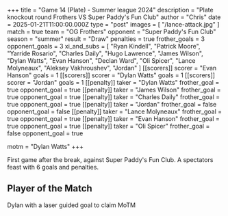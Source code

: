 +++
title = "Game 14 (Plate) - Summer league 2024"
description = "Plate knockout round Frothers VS Super Paddy's Fun Club"
author = "Chris"
date = 2025-01-21T11:00:00.000Z
type = "post"
images = [ "/lance-attack.jpg" ]
match = true
team = "OG Frothers"
opponent = "Super Paddy's Fun Club"
season = "summer"
result = "Draw"
penalties = true
frother_goals = 3
opponent_goals = 3
xi_and_subs = [
  "Ryan Kindell",
  "Patrick Moore",
  "Yarride Rosario",
  "Charles Daily",
  "Hugo Lawrence",
  "James Wilson",
  "Dylan Watts",
  "Evan Hanson",
  "Declan Ward",
  "Oli Spicer",
  "Lance Molyneaux",
  "Aleksey Vakhroushev",
  "Jordan"
]
[[scorers]]
scorer = "Evan Hanson"
goals = 1
[[scorers]]
scorer = "Dylan Watts"
goals = 1
[[scorers]]
scorer = "Jordan"
goals = 1
[[penalty]]
taker = "Dylan Watts"
frother_goal = true
opponent_goal = true
[[penalty]]
taker = "James Wilson"
frother_goal = true
opponent_goal = true
[[penalty]]
taker = "Charles Daily"
frother_goal = true
opponent_goal = true
[[penalty]]
taker = "Jordan"
frother_goal = false
opponent_goal = false
[[penalty]]
taker = "Lance Molyneaux"
frother_goal = true
opponent_goal = true
[[penalty]]
taker = "Evan Hanson"
frother_goal = true
opponent_goal = true
[[penalty]]
taker = "Oli Spicer"
frother_goal = false
opponent_goal = true

motm = "Dylan Watts"
+++

First game after the break, against Super Paddy's Fun Club. A spectators feast with 6 goals and penalties.

## Player of the Match

Dylan with a laser guided goal to claim MoTM